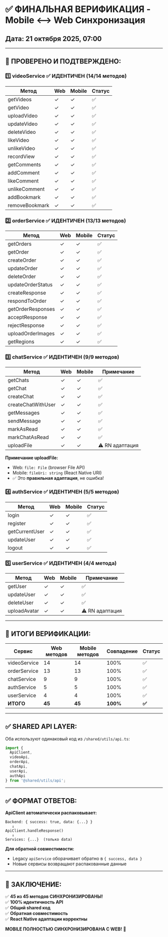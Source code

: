 # ✅ ФИНАЛЬНАЯ ВЕРИФИКАЦИЯ - Mobile ⟷ Web Синхронизация

## Дата: 21 октября 2025, 07:00

---

## 🎯 ПРОВЕРЕНО И ПОДТВЕРЖДЕНО:

### 1️⃣ **videoService** ✅ ИДЕНТИЧЕН (14/14 методов)

| Метод | Web | Mobile | Статус |
|-------|-----|--------|--------|
| getVideos | ✓ | ✓ | ✅ |
| getVideo | ✓ | ✓ | ✅ |
| uploadVideo | ✓ | ✓ | ✅ |
| updateVideo | ✓ | ✓ | ✅ |
| deleteVideo | ✓ | ✓ | ✅ |
| likeVideo | ✓ | ✓ | ✅ |
| unlikeVideo | ✓ | ✓ | ✅ |
| recordView | ✓ | ✓ | ✅ |
| getComments | ✓ | ✓ | ✅ |
| addComment | ✓ | ✓ | ✅ |
| likeComment | ✓ | ✓ | ✅ |
| unlikeComment | ✓ | ✓ | ✅ |
| addBookmark | ✓ | ✓ | ✅ |
| removeBookmark | ✓ | ✓ | ✅ |

### 2️⃣ **orderService** ✅ ИДЕНТИЧЕН (13/13 методов)

| Метод | Web | Mobile | Статус |
|-------|-----|--------|--------|
| getOrders | ✓ | ✓ | ✅ |
| getOrder | ✓ | ✓ | ✅ |
| createOrder | ✓ | ✓ | ✅ |
| updateOrder | ✓ | ✓ | ✅ |
| deleteOrder | ✓ | ✓ | ✅ |
| updateOrderStatus | ✓ | ✓ | ✅ |
| createResponse | ✓ | ✓ | ✅ |
| respondToOrder | ✓ | ✓ | ✅ |
| getOrderResponses | ✓ | ✓ | ✅ |
| acceptResponse | ✓ | ✓ | ✅ |
| rejectResponse | ✓ | ✓ | ✅ |
| uploadOrderImages | ✓ | ✓ | ✅ |
| getRegions | ✓ | ✓ | ✅ |

### 3️⃣ **chatService** ✅ ИДЕНТИЧЕН (9/9 методов)

| Метод | Web | Mobile | Примечание |
|-------|-----|--------|------------|
| getChats | ✓ | ✓ | ✅ |
| getChat | ✓ | ✓ | ✅ |
| createChat | ✓ | ✓ | ✅ |
| createChatWithUser | ✓ | ✓ | ✅ |
| getMessages | ✓ | ✓ | ✅ |
| sendMessage | ✓ | ✓ | ✅ |
| markAsRead | ✓ | ✓ | ✅ |
| markChatAsRead | ✓ | ✓ | ✅ |
| uploadFile | ✓ | ✓ | ⚠️ RN адаптация |

**Примечание uploadFile:**
- Web: `file: File` (browser File API)
- Mobile: `fileUri: string` (React Native URI)
- ✅ Это **правильная адаптация**, не ошибка!

### 4️⃣ **authService** ✅ ИДЕНТИЧЕН (5/5 методов)

| Метод | Web | Mobile | Статус |
|-------|-----|--------|--------|
| login | ✓ | ✓ | ✅ |
| register | ✓ | ✓ | ✅ |
| getCurrentUser | ✓ | ✓ | ✅ |
| updateUser | ✓ | ✓ | ✅ |
| logout | ✓ | ✓ | ✅ |

### 5️⃣ **userService** ✅ ИДЕНТИЧЕН (4/4 метода)

| Метод | Web | Mobile | Примечание |
|-------|-----|--------|------------|
| getUser | ✓ | ✓ | ✅ |
| updateUser | ✓ | ✓ | ✅ |
| deleteUser | ✓ | ✓ | ✅ |
| uploadAvatar | ✓ | ✓ | ⚠️ RN адаптация |

---

## 🎯 ИТОГИ ВЕРИФИКАЦИИ:

| Сервис | Web методов | Mobile методов | Совпадение | Статус |
|--------|------------|----------------|------------|--------|
| videoService | 14 | 14 | 100% | ✅ |
| orderService | 13 | 13 | 100% | ✅ |
| chatService | 9 | 9 | 100% | ✅ |
| authService | 5 | 5 | 100% | ✅ |
| userService | 4 | 4 | 100% | ✅ |
| **ИТОГО** | **45** | **45** | **100%** | **✅** |

---

## ✅ SHARED API LAYER:

Оба используют одинаковый код из `/shared/utils/api.ts`:

```typescript
import { 
  ApiClient,
  videoApi, 
  orderApi, 
  chatApi, 
  userApi, 
  authApi 
} from '@shared/utils/api';
```

---

## ✅ ФОРМАТ ОТВЕТОВ:

**ApiClient автоматически распаковывает:**
```
Backend: { success: true, data: {...} }
   ↓
ApiClient.handleResponse()
   ↓
Services: {...}  (только data)
```

**Для обратной совместимости:**
- Legacy `apiService` оборачивает обратно в `{ success, data }`
- Новые сервисы возвращают распакованные данные

---

## 🎉 ЗАКЛЮЧЕНИЕ:

✅ **45 из 45 методов СИНХРОНИЗИРОВАНЫ!**  
✅ **100% идентичность API**  
✅ **Общий shared код**  
✅ **Обратная совместимость**  
✅ **React Native адаптации корректны**

**MOBILE ПОЛНОСТЬЮ СИНХРОНИЗИРОВАНА С WEB!** 🚀
